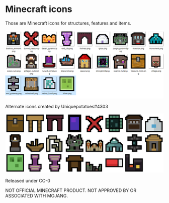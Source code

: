 # Minecraft icons

Those are Minecraft icons for structures, features and items.


![Icons showcase](mcicons.PNG)

Alternate icons created by Uniquepotatoes#4303

![Icons showcase](mcicons_flat.png)

Released under CC-0

NOT OFFICIAL MINECRAFT PRODUCT. NOT APPROVED BY OR ASSOCIATED WITH MOJANG.
